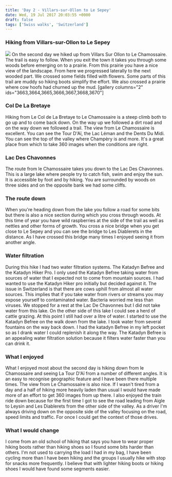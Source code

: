 ```yaml
---
title: 'Day 2 - Villars-sur-Ollon to Le Sepey'
date: Wed, 19 Jul 2017 20:03:55 +0000
draft: false
tags: ['Swiss walks', 'Switzerland']
---
```


### Hiking from Villars-sur-Ollon to Le Sepey

[![](https://www.main-vision.com/richard/blog/wp-content/uploads/2017/07/Screen-Shot-2017-07-16-at-21.03.08-199x300.png)](https://www.main-vision.com/richard/blog/wp-content/uploads/2017/07/Screen-Shot-2017-07-16-at-21.03.08.png) On the second day we hiked up from Villars Sur Ollon to Le Chamossaire. The trail is easy to follow. When you exit the town it takes you through some woods before emerging on to a prairie. From this prairie you have a nice view of the landscape. From here we progressed laterally to the next wooded part. We crossed some fields filled with flowers. Some parts of this trail are muddy so hiking boots simplify the effort. We also crossed a prairie where cow hoofs had churned up the mud. \[gallery columns="2" ids="3663,3664,3665,3666,3667,3668,3670"\]

### Col De La Bretaye

Hiking from Le Col de La Bretaye to Le Chamossaire is a steep climb both to go up and to come back down. On the way up we followed a dirt road and on the way down we followed a trail. The view from Le Chamossaire is excellent. You can see the Tour D'Aï, the Lac Léman and the Dents Du Midi. You can see the top of the valley where Champèry is and more. It's a great place from which to take 360 images when the conditions are right.

### Lac Des Chavonnes

The route from le Chamossaire takes you down to the Lac Des Chavonnes. This is a large lake where people try to catch fish, swim and enjoy the sun. It is accessible by foot and by hiking. You are surrounded by woods on three sides and on the opposite bank we had some cliffs.

### The route down

When you're heading down from the lake you follow a road for some bits but there is also a nice section during which you cross through woods. At this time of year you have wild raspberries at the side of the trail as well as nettles and other forms of growth. You cross a nice bridge when you get close to Le Sepey and you can see the bridge to Les Diablerets in the distance. As I have crossed this bridge many times I enjoyed seeing it from another angle.

### Water filtration

During this hike I had two water filtration systems. The Katadyn Befree and the Katadyn Hiker Pro. I only used the Katadyn Befree taking water from sources of water that I expected not to come from mountain sources. I had wanted to use the Katadyn Hiker pro initially but decided against it. The issue in Switzerland is that there are cows uphill from almost all water sources. This implies that if you take water from rivers or streams you may expose yourself to contaminated water. Bacteria worried me less than viruses. We stopped for a rest at the Lac De Chavonnes but I did not take water from this lake. On the other side of this lake I could see a herd of cattle grazing. At this point I still had over a litre of water. I started to use the Katadyn Befree on the walk down from the lake. I took water from several fountains on the way back down. I had the katadyn Befree in my left pocket so as I drank water I could replenish it along the way. The Katadyn Befree is an appealing water filtration solution because it filters water faster than you can drink it.

### What I enjoyed

What I enjoyed most about the second day is hiking down from le Chamossaire and seeing La Tour D'Aï from a number of different angles. It is an easy to recognise geographic feature and I have been there multiple times. The view from Le Chamossaire is also nice. If I wasn't tired from a day and a half of hiking more heavily laden than usual I would have made more of an effort to get 360 images from up there. I also enjoyed the train ride down because for the first time I got to see the road leading from Aigle to Leysin and Les Diablerets from the other side of the valley. As a driver I'm always driving down on the opposite side of the valley focusing on the road, speed limits and traffic. For once I could get the context of those drives.

### What I would change

I come from an old school of hiking that says you have to wear proper hiking boots rather than hiking shoes so I found some bits harder than others. I'm not used to carrying the load I had in my bag, I have been cycling more than I have been hiking and the groups I usually hike with stop for snacks more frequently. I believe that with lighter hiking boots or hiking shoes I would have found some segments easier.